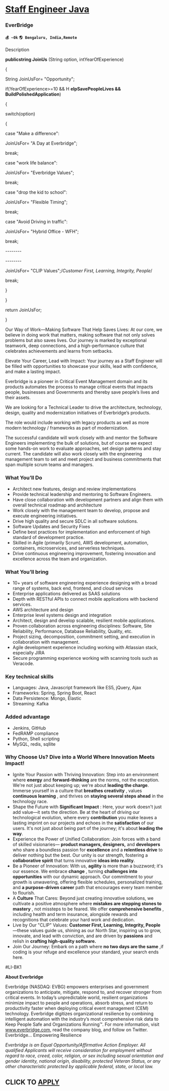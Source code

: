 # [Staff Engineer Java](https://www.remotewlb.com/apply/staff-engineer-java-81626)  
### EverBridge  
#### `💰 ~0k` `🌎 Bengaluru, India,Remote`  

Description

**publicstring JoinUs** (String option, intYearOfExperience)

{

String JoinUsFor= "Opportunity";

if(YearOfExperience>=10 && H **elpSavePeopleLives && BuildPolishedApplication**)

{

switch(option)

{

case "Make a difference":

JoinUsFor= "A Day at Everbridge";

break;

case "work life balance":

JoinUsFor= "Everbridge Values";

break;

case "drop the kid to school":

JoinUsFor= "Flexible Timing";

break;

case "Avoid Driving in traffic":

JoinUsFor= "Hybrid Office - WFH";

break;

\--------

\--------

JoinUsFor= "CLIP Values";/*Customer First, Learning, Integrity, People*/

break;

}

}

return JoinUsFor;

}

  

Our Way of Work—Making Software That Help Saves Lives: At our core, we believe in doing work that matters, making software that not only solves problems but also saves lives. Our journey is marked by exceptional teamwork, deep connections, and a high-performance culture that celebrates achievements and learns from setbacks.

  

Elevate Your Career, Lead with Impact: Your journey as a Staff Engineer will be filled with opportunities to showcase your skills, lead with confidence, and make a lasting impact.

  

Everbridge is a pioneer in Critical Event Management domain and its products automates the process to manage critical events that impacts people, businesses and Governments and thereby save people’s lives and their assets.

We are looking for a Technical Leader to drive the architecture, technology, design, quality and modernization initiatives of Everbridge’s products.

  

The role would include working with legacy products as well as more modern technology / frameworks as part of modernization.

The successful candidate will work closely with and mentor the Software Engineers implementing the bulk of solutions, but of course we expect some hands-on work to evaluate approaches, set design patterns and stay current. The candidate will also work closely with the engineering management team to set and meet project and business commitments that span multiple scrum teams and managers.

### What You’ll Do

  * Architect new features, design and review implementations 
  * Provide technical leadership and mentoring to Software Engineers. 
  * Have close collaboration with development partners and align them with overall technical roadmap and architecture 
  * Work closely with the management team to develop, propose and execute engineering initiatives. 
  * Drive high quality and secure SDLC in all software solutions. 
  * Software Updates and Security Fixes 
  * Define best practices for implementation and enforcement of high standard of development practice. 
  * Skilled in Agile (primarily Scrum), AWS development, automation, containers, microservices, and serverless techniques. 
  * Drive continuous engineering improvement, fostering innovation and excellence across the team and organization. 

### What You’ll bring

  * 10+ years of software engineering experience designing with a broad range of systems, back end, frontend, and cloud services 
  * Enterprise applications delivered as SAAS solutions 
  * Depth with RESTful APIs to connect mobile applications with backend services. 
  * AWS architecture and design 
  * Enterprise level systems design and integration 
  * Architect, design and develop scalable, resilient mobile applications. 
  * Proven collaboration across engineering disciplines: Software, Site Reliability, Performance, Database Reliability, Quality, etc. 
  * Project sizing, decomposition, commitment setting, and execution in collaboration with management. 
  * Agile development experience including working with Atlassian stack, especially JIRA 
  * Secure programming experience working with scanning tools such as Veracode. 

### Key technical skills

  * Languages: Java, Javascript framework like ES5, jQuery, Ajax 
  * Frameworks: Spring, Spring Boot, React 
  * Data Persistence: Mongo, Elastic 
  * Streaming: Kafka 

### Added advantage

  * Jenkins, GitHub 
  * FedRAMP compliance 
  * Python, Shell scripting 
  * MySQL, redis, sqllite 

### Why Choose Us? Dive into a World Where Innovation Meets Impact!

  * Ignite Your Passion with Thriving Innovation: Step into an environment where **energy** and **forward-thinking** are the norms, not the exception. We're not just about keeping up; we're about **leading the charge**. Immerse yourself in a culture that **breathes creativity** , values **continuous learning** , and thrives on **staying several steps ahead** in the technology race. 
  * Shape the Future with **Significant Impact** : Here, your work doesn't just add value—it sets the direction. Be at the heart of driving our technological evolution, where every **contribution** you make leaves a lasting imprint on our projects and echoes in the **satisfaction** of our users. It's not just about being part of the journey; it's about **leading the way**. 
  * Experience the Power of Unified Collaboration: Join forces with a band of skilled visionaries— **product managers, designers,** and **developers** who share a boundless passion for **excellence** and a **relentless drive** to deliver nothing but the best. Our unity is our strength, fostering a **collaborative spirit** that turns innovative **ideas into reality**. 
  * Be a Pioneer of Innovation: With us, **agility** is more than a buzzword; it's our essence. We embrace **change** , turning **challenges into opportunities** with our dynamic approach. Our commitment to your growth is unwavering, offering flexible schedules, personalized training, and **a purpose-driven career** path that encourages every team member to flourish. 
  * A **Culture** That Cares: Beyond just creating innovative solutions, we cultivate a positive atmosphere where **mistakes are stepping stones to mastery** , not missteps to be feared. We offer **comprehensive benefits** , including health and term insurance, alongside rewards and recognitions that celebrate your hard work and dedication. 
  * Live by Our "CLIP" Values: **Customer First, Learning, Integrity, People** —these values guide us, shining as our North Star, inspiring us to grow, innovate, and lead with conviction, and are driven by **passions** and relish in **crafting high-quality software.**
  * Join Our Journey: Embark on a path where **no two days are the same** ,if coding is your refuge and excellence your standard, your search ends here. 

#LI-BK1

  

 **About Everbridge**

  

Everbridge (NASDAQ: EVBG) empowers enterprises and government organizations to anticipate, mitigate, respond to, and recover stronger from critical events. In today’s unpredictable world, resilient organizations minimize impact to people and operations, absorb stress, and return to productivity faster when deploying critical event management (CEM) technology. Everbridge digitizes organizational resilience by combining intelligent automation with the industry’s most comprehensive risk data to Keep People Safe and Organizations Running™. For more information, visit www.everbridge.com, read the company blog, and follow on Twitter. Everbridge… Empowering Resilience

_Everbridge is an Equal Opportunity/Affirmative Action Employer. All qualified Applicants will receive consideration for employment without regard to race, creed, color, religion, or sex including sexual orientation and gender identity, national origin, disability, protected Veteran Status, or any other characteristic protected by applicable federal, state, or local law._

  
## CLICK TO [APPLY](https://www.remotewlb.com/apply/staff-engineer-java-81626)

